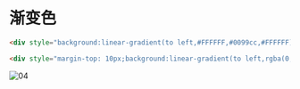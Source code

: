 # 渐变色

```html
<div style="background:linear-gradient(to left,#FFFFFF,#0099cc,#FFFFFF);height:1px;"></div>

<div style="margin-top: 10px;background:linear-gradient(to left,rgba(0, 153, 204, 0),rgba(0, 153, 204, 1),rgba(0, 153, 204, 0));height:1px;"></div>
```

![04](https://image.newarea.site/20230725/04.png)
